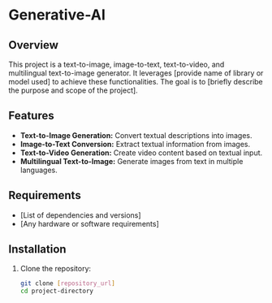 # Generative-AI

## Overview
This project is a text-to-image, image-to-text, text-to-video, and multilingual text-to-image generator. It leverages [provide name of library or model used] to achieve these functionalities. The goal is to [briefly describe the purpose and scope of the project].

## Features

- **Text-to-Image Generation:** Convert textual descriptions into images.
- **Image-to-Text Conversion:** Extract textual information from images.
- **Text-to-Video Generation:** Create video content based on textual input.
- **Multilingual Text-to-Image:** Generate images from text in multiple languages.

## Requirements

- [List of dependencies and versions]
- [Any hardware or software requirements]

## Installation

1. Clone the repository:
   ```bash
   git clone [repository_url]
   cd project-directory
